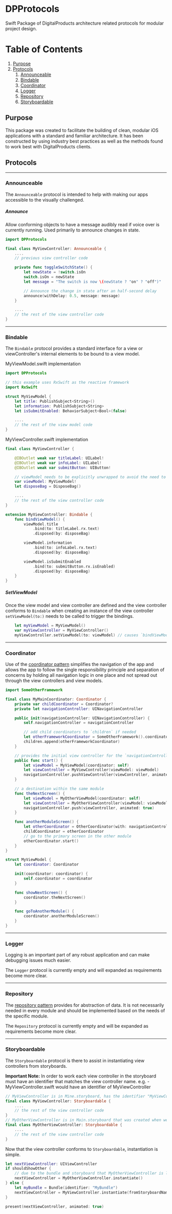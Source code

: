 # DPProtocols

Swift Package of DigitalProducts architecture related protocols for modular project design.

# Table of Contents

1. [Purpose](#purpose)
2. [Protocols](#protocols)
   1. [Announceable](#announceable)
   2. [Bindable](#bindable)
   3. [Coordinator](#coordinator)
   4. [Logger](#logger)
   5. [Repository](#repository)
   6. [Storyboardable](#storyboardable)

## <span id="purpose">Purpose</span>
This package was created to facilitate the building of clean, modular iOS applications with a standard and familiar architecture. It has been constructed by using industry best practices as well as the methods found to work best with DigitalProducts clients.

## <span id="protocols">Protocols</span>
_____
### <span id="announceable">Announceable</span>
The `Announceable` protocol is intended to help with making our apps accessible to the visually challenged.
##### Announce
 Allow conforming objects to have a message audibly read if voice over is currently running. Used primarily to announce changes in state.

```Swift
import DPProtocols

final class MyViewController: Announceable {
    ....
    // previous view controller code

    private func toggleSwitchState() {
        let newState = !switch.isOn
        switch.isOn = newState
        let message = "The switch is now \(newState ? "on" ? "off")"

        // Announce the change in state after an half-second delay
        announce(withDelay: 0.5, message: message)
    }

    ....
    // the rest of the view controller code
}
```

_____

### <span id="bindable">Bindable</span>
The `Bindable` protocol provides a standard interface for a view or viewController's internal elements to be bound to a view model.

MyViewModel.swift implementation
```Swift
import DPProtocols

// this example uses RxSwift as the reactive framework
import RxSwift

struct MyViewModel {
    let title: PublishSubject<String>()
    let information: PublishSubject<String>
    let isSubmitEnabled: BehaviorSubject<Bool>(false)

    ....
    // the rest of the view model code
}
```

MyViewController.swift implementation
```Swift
final class MyViewController {

    @IBOutlet weak var titleLabel: UILabel!
    @IBOutlet weak var infoLabel: UILabel!
    @IBOutlet weak var submitButton: UIButton!

    // viewModel needs to be explicitly unwrapped to avoid the need to be assigned at initialization but referenced without having to be unwrapped
    var viewModel: MyViewModel!
    let disposeBag = DisposeBag()

    ....
    // the rest of the view controller code
}

extension MyViewController: Bindable {
    func bindViewModel() {
        viewModel.title
            .bind(to: titleLabel.rx.text)
            .disposed(by: disposeBag)

        viewModel.information
            .bind(to: infoLabel.rx.text)
            .disposed(by: disposeBag)

        viewModel.isSubmitEnabled
            .bind(to: submitButton.rx.isEnabled)
            .disposed(by: disposeBag)
    }
}
```

##### SetViewModel
Once the view model and view controller are defined and the view controller conforms to `Bindable` when creating an instance of the view controller `setViewModel(to:)` needs to be called to trigger the bindings.

```Swift
    let myViewModel = MyViewModel()
    var myViewController = MyViewController()
    myViewController.setViewModel(to: viewModel) // causes `bindViewModel` to be called

```

_____

### <span id="coordinator">Coordinator</span>
Use of the [coordinator pattern](https://www.hackingwithswift.com/articles/71/how-to-use-the-coordinator-pattern-in-ios-apps) simplifies the navigation of the app and allows the app to follow the single responsibility principle and separation of concerns by holding all navigation logic in one place and not spread out through the view controllers and view models.

```Swift
import SomeOtherFramework

final class MyMainCoordinator: Coordinator {
    private var childCoordinator = Coordinator?
    private let navigationController: UINavigationController

    public init(navigationController: UINavigationController) {
        self.navigationController = navigationController

        // add child coordinators to `children` if needed
        let otherFrameworkCoordinator = SomeOtherFramework().coordinator(navigationController: navigationController) // pass MyMainCoordinator's navigationController as the child coordinator's navigationController
        children.append(otherFrameworkCoordinator)
    }

    // provides the initial view controller for the `navigationController`
    public func start() {
        let viewModel = MyViewModel(coordinator: self)
        let viewController = MyViewController(viewModel: viewModel)
        navigationController.pushViewController(viewController, animated: false)
    }

    // a destination within the same module
    func theNextScreen() {
        let viewModel = MyOtherViewModel(coordinator: self)
        let viewController = MyOtherViewController(viewModel: viewModel)
        navigationController.push(viewController, animated: true)
    }

    func anotherModuleScreen() {
        let otherCoordinator = OtherCoordinator(with: navigationController)
        childCoordinator = otherCoordinator
        // go to the primary screen in the other module
        otherCoordinator.start()
    }
}

struct MyViewModel {
    let coordinator: Coordinator

    init(coordinator: coordinator) {
        self.coordinator = coordinator
    }

    func showNextScreen() {
        coordinator.theNextScreen()
    }

    func goToAnotherModule() {
        coordinator.anotherModuleScreen()
    }
}
```
_____

### <span id="logger">Logger</span>
Logging is an important part of any robust application and can make debugging issues much easier.

The `Logger` protocol is currently empty and will expanded as requirements become more clear.

_____

### <span id="repository">Repository</span>
The [repository pattern](https://medium.com/tiendeo-tech/ios-repository-pattern-in-swift-85a8c62bf436) provides for abstraction of data. It is not necessarily needed in every module and should be implemented based on the needs of the specific module.

The `Repository` protocol is currently empty and will be expanded as requirements become more clear.

_____

### <span id="storyboardable">Storyboardable</span>
The `Storyboardable` protocol is there to assist in instantiating view controllers from storyboards.

**Important Note:** In order to work each view controller in the storyboard must have an identifier that matches the view controller name. e.g. - MyViewController.swift would have an identifier of MyViewController

```Swift
// MyViewController is in Mine.storyboard, has the identifier "MyViewController" and in the bundle called "MyBundle"
final class MyViewController: Storyboardable {
    ....
    // the rest of the view controller code    
}
// MyOtherViewController is in Main.storyboard that was created when we created the project, has the identifier "MyOtherViewController" and in the main bundle.
final class MyOtherViewController: Storyboardable {
    ....
    // the rest of the view controller code
}
```
Now that the view controller conforms to `Storyboardable`, instantiation is simple.
```Swift
let nextViewController: UIViewController
if shouldShowOther {
    // due to the bundle and storyboard that MyOtherViewController is located, no arguments need to be passed in to `instantiate`
    nextViewController = MyOtherViewController.instantiate()
} else {
    let myBundle = Bundle(identifier: "MyBundle")
    nextViewController = MyViewController.instantiate(fromStoryboardNamed: "Mine", in: myBundle)
}

present(nextViewController, animated: true)

```
